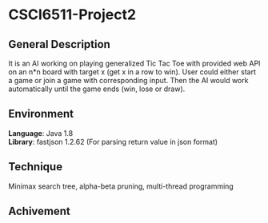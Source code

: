 # CSCI6511-Project2


## General Description
It is an AI working on playing generalized Tic Tac Toe with provided web API on an n*n board with target x (get x in a row to win). User could either start a game or join a game with corresponding input. Then the AI would work automatically until the game ends (win, lose or draw).

## Environment
**Language**: Java 1.8  
**Library**: fastjson 1.2.62 (For parsing return value in json format)

## Technique
Minimax search tree, alpha-beta pruning, multi-thread programming

## Achivement
